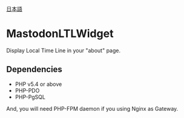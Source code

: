 [日本語](README.ja.md)

# MastodonLTLWidget

Display Local Time Line in your "about" page.


## Dependencies

* PHP v5.4 or above
* PHP-PDO
* PHP-PgSQL

And, you will need PHP-FPM daemon if you using Nginx as Gateway.